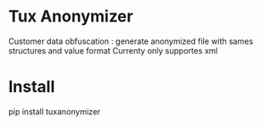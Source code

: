 # Tux Anonymizer

Customer data obfuscation : generate anonymized file with sames structures and value format
Currenty only supportes xml

# Install

pip install tuxanonymizer
